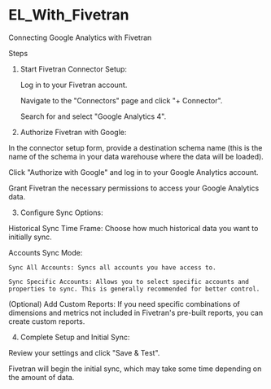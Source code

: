 # EL_With_Fivetran

Connecting Google Analytics with Fivetran

Steps

1. Start Fivetran Connector Setup:

   Log in to your Fivetran account.

   Navigate to the "Connectors" page and click "+ Connector".

   Search for and select "Google Analytics 4".

3. Authorize Fivetran with Google:

  In the connector setup form, provide a destination schema name (this is the name of the schema in your data warehouse where the data will be loaded).
  
  Click "Authorize with Google" and log in to your Google Analytics account.
  
  Grant Fivetran the necessary permissions to access your Google Analytics data.

3. Configure Sync Options:

  Historical Sync Time Frame: Choose how much historical data you want to initially sync.
  
  Accounts Sync Mode:
    
    Sync All Accounts: Syncs all accounts you have access to.
    
    Sync Specific Accounts: Allows you to select specific accounts and properties to sync. This is generally recommended for better control.
  
  (Optional) Add Custom Reports: If you need specific combinations of dimensions and metrics not included in Fivetran's pre-built reports, you can create custom reports.

4. Complete Setup and Initial Sync:

  Review your settings and click "Save & Test".
  
  Fivetran will begin the initial sync, which may take some time depending on the amount of data.
